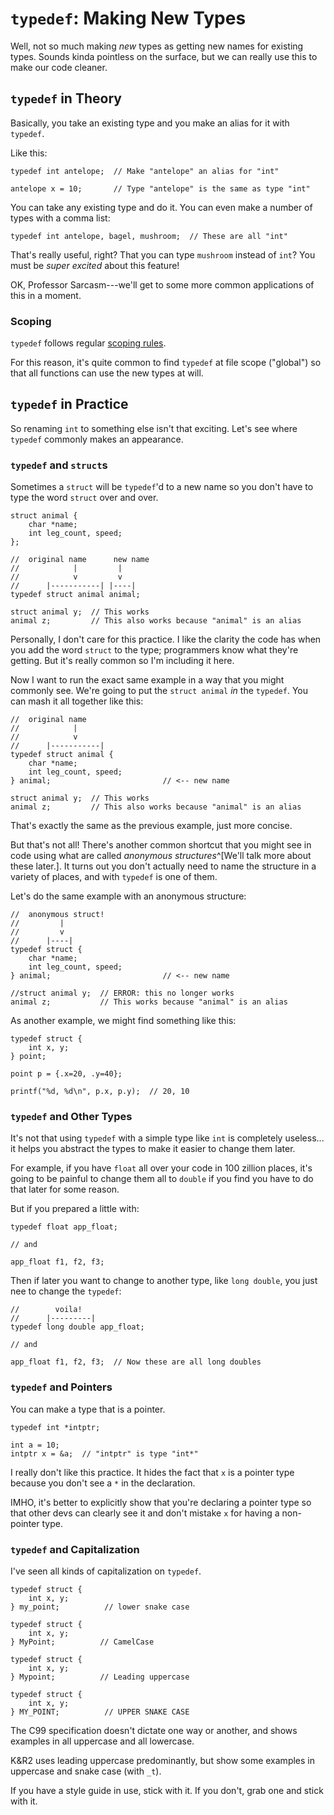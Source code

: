 <!-- Beej's guide to C

# vim: ts=4:sw=4:nosi:et:tw=72
-->

# `typedef`: Making New Types

Well, not so much making _new_ types as getting new names for existing
types. Sounds kinda pointless on the surface, but we can really use this
to make our code cleaner.

## `typedef` in Theory

Basically, you take an existing type and you make an alias for it with
`typedef`.

Like this:

``` {.c}
typedef int antelope;  // Make "antelope" an alias for "int"

antelope x = 10;       // Type "antelope" is the same as type "int"
```

You can take any existing type and do it. You can even make a number of
types with a comma list:

``` {.c}
typedef int antelope, bagel, mushroom;  // These are all "int"
```

That's really useful, right? That you can type `mushroom` instead of
`int`? You must be _super excited_ about this feature!

OK, Professor Sarcasm---we'll get to some more common applications of
this in a moment.

### Scoping

`typedef` follows regular [scoping rules](#scope).

For this reason, it's quite common to find `typedef` at file scope
("global") so that all functions can use the new types at will.

## `typedef` in Practice

So renaming `int` to something else isn't that exciting. Let's see where
`typedef` commonly makes an appearance.

### `typedef` and `struct`s

Sometimes a `struct` will be `typedef`'d to a new name so you don't have
to type the word `struct` over and over.

``` {.c}
struct animal {
    char *name;
    int leg_count, speed;
};

//  original name      new name
//            |         |
//            v         v
//      |-----------| |----|
typedef struct animal animal;

struct animal y;  // This works
animal z;         // This also works because "animal" is an alias
```

Personally, I don't care for this practice. I like the clarity the code
has when you add the word `struct` to the type; programmers know what
they're getting. But it's really common so I'm including it here.

Now I want to run the exact same example in a way that you might
commonly see. We're going to put the `struct animal` _in_ the `typedef`.
You can mash it all together like this:

``` {.c}
//  original name
//            |
//            v
//      |-----------|
typedef struct animal {
    char *name;
    int leg_count, speed;
} animal;                         // <-- new name

struct animal y;  // This works
animal z;         // This also works because "animal" is an alias
```

That's exactly the same as the previous example, just more concise.

But that's not all! There's another common shortcut that you might see
in code using what are called _anonymous structures_^[We'll talk more
about these later.]. It turns out you don't actually need to name the
structure in a variety of places, and with `typedef` is one of them.

Let's do the same example with an anonymous structure:

``` {.c}
//  anonymous struct!
//         |
//         v
//      |----|
typedef struct {
    char *name;
    int leg_count, speed;
} animal;                         // <-- new name

//struct animal y;  // ERROR: this no longer works
animal z;           // This works because "animal" is an alias
```

As another example, we might find something like this:

``` {.c}
typedef struct {
    int x, y;
} point;

point p = {.x=20, .y=40};

printf("%d, %d\n", p.x, p.y);  // 20, 10
```

### `typedef` and Other Types

It's not that using `typedef` with a simple type like `int` is
completely useless... it helps you abstract the types to make it easier
to change them later.

For example, if you have `float` all over your code in 100 zillion
places, it's going to be painful to change them all to `double` if you
find you have to do that later for some reason.

But if you prepared a little with:

``` {.c}
typedef float app_float;

// and

app_float f1, f2, f3;
```

Then if later you want to change to another type, like `long double`,
you just nee to change the `typedef`:

``` {.c}
//        voila!
//      |---------|
typedef long double app_float;

// and

app_float f1, f2, f3;  // Now these are all long doubles
```

### `typedef` and Pointers

You can make a type that is a pointer.

``` {.c}
typedef int *intptr;

int a = 10;
intptr x = &a;  // "intptr" is type "int*"
```

I really don't like this practice. It hides the fact that `x` is a
pointer type because you don't see a `*` in the declaration.

IMHO, it's better to explicitly show that you're declaring a pointer
type so that other devs can clearly see it and don't mistake `x` for
having a non-pointer type.

### `typedef` and Capitalization

I've seen all kinds of capitalization on `typedef`.

``` {.c}
typedef struct {
    int x, y;
} my_point;          // lower snake case

typedef struct {
    int x, y;
} MyPoint;          // CamelCase

typedef struct {
    int x, y;
} Mypoint;          // Leading uppercase

typedef struct {
    int x, y;
} MY_POINT;          // UPPER SNAKE CASE
```

The C99 specification doesn't dictate one way or another, and shows
examples in all uppercase and all lowercase.

K&R2 uses leading uppercase predominantly, but show some examples in
uppercase and snake case (with `_t`).

If you have a style guide in use, stick with it. If you don't, grab one
and stick with it.